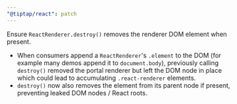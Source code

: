```yaml
---
"@tiptap/react": patch
---
```


Ensure `ReactRenderer.destroy()` removes the renderer DOM element when present.

- When consumers append a `ReactRenderer`'s `.element` to the DOM (for example many demos append it to `document.body`), previously calling `destroy()` removed the portal renderer but left the DOM node in place which could lead to accumulating `.react-renderer` elements.
- `destroy()` now also removes the element from its parent node if present, preventing leaked DOM nodes / React roots.
